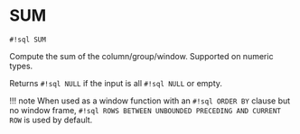 # SUM
`#!sql SUM`

Compute the sum of the column/group/window. Supported on numeric types.

Returns `#!sql NULL` if the input is all `#!sql NULL` or empty.

!!! note
    When used as a window function with an `#!sql ORDER BY` clause but no window frame, `#!sql ROWS BETWEEN UNBOUNDED PRECEDING AND CURRENT ROW` is used by default.
